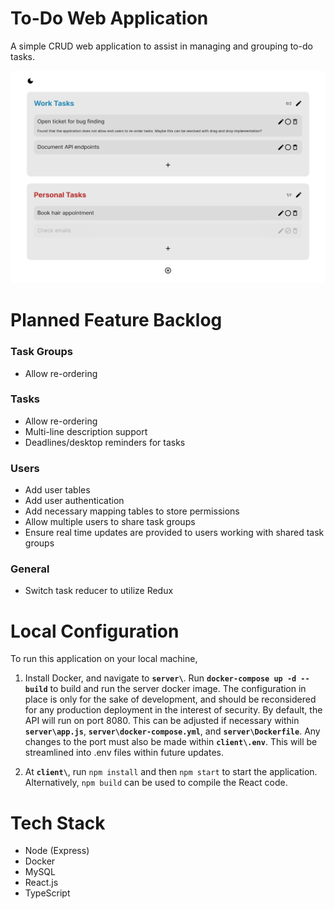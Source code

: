 # To-Do Web Application

A simple CRUD web application to assist in managing and grouping to-do tasks.

![Prototype application design](prototype_image.png)

# Planned Feature Backlog

### Task Groups

-   Allow re-ordering

### Tasks

-   Allow re-ordering
-   Multi-line description support
-   Deadlines/desktop reminders for tasks

### Users

-   Add user tables
-   Add user authentication
-   Add necessary mapping tables to store permissions
-   Allow multiple users to share task groups
-   Ensure real time updates are provided to users working with shared task groups

### General

-   Switch task reducer to utilize Redux

# Local Configuration

To run this application on your local machine,

1. Install Docker, and navigate to **`server\`**. Run **`docker-compose up -d --build`** to build and run the server docker image. The configuration in place is only for the sake of development, and should be reconsidered for any production deployment in the interest of security. By default, the API will run on port 8080. This can be adjusted if necessary within **`server\app.js`**, **`server\docker-compose.yml`**, and **`server\Dockerfile`**. Any changes to the port must also be made within **`client\.env`**. This will be streamlined into .env files within future updates.

2. At **`client\`**, run `npm install` and then `npm start` to start the application. Alternatively, `npm build` can be used to compile the React code.

# Tech Stack

-   Node (Express)
-   Docker
-   MySQL
-   React.js
-   TypeScript
